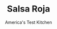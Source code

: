 ---
layout: ../../layouts/MarkdownPostLayout.astro
title: Salsa Roja
author: America's Test Kitchen
pubDate: 2023-03-15
description: "Salsa roja is one of the most well-known condiments in Mexican cuisine."
image_url: https://res.cloudinary.com/hksqkdlah/image/upload/ar_1:1,c_fill,dpr_2.0,f_auto,fl_lossy.progressive.strip_profile,g_faces:auto,q_auto:low,w_344/33613_sfs-salsa-roja-5
tags: ["Mexican","Vegetables","Sauces"]
calories: 99
protein: 
carbohydrates: 3
fats: 
fiber: 1
ingredients: ["1 pound, plum tomatoes, cored and chopped","2 , garlic cloves, chopped","1 , jalapeno chile, stemmed, seeded, and chopped","2 tablespoons, chopped fresh cilantro","1 tablespoon, lime juice","1 teaspoon, Salt","1/4 teaspoon, red pepper flakes"]
serves: 6
time: "25 minutes"
instructions: ["Combine tomatoes and garlic in bowl and microwave, uncovered, until steaming and liquid begins to pool in bottom of bowl, about 4 minutes. Transfer tomato mixture to fine-mesh strainer set over bowl and let drain for 5 minutes.","Combine jalapeno, cilantro, lime juice, 1 teaspoon salt, pepper flakes, and drained tomato mixture in blender. Process until smooth, about 45 seconds. Season with salt to taste. Serve warm. (Salsa can be refrigerated for up to 3 days. Cover and microwave briefly to rewarm before serving.)"]
nutrition: ["194 mg Potassium","20 mg Phosphorus","10 mg Calcium","9 mg Magnesium","190 mg Sodium","14 mg Vitamin C","1 g Fiber","12 µg Folate (food)","2 g Sugars","7 µg Vitamin K","76 g Water","3 g Carbs","12 µg Folate equivalent (total)","34 µg Vitamin A","16 kcal Energy","99 calories"]
notes: "This salsa is a welcome addition to our our Texas Breakfast Tacos, but you can also serve it with tortilla chips or as an accompaniment to pork, chicken, or fish. To make this salsa spicier, reserve and add the jalapeno seeds to the blender before processing."
---